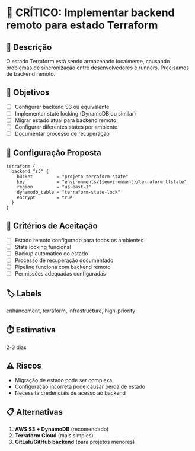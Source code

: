 # 🔴 CRÍTICO: Implementar backend remoto para estado Terraform

## 📝 Descrição
O estado Terraform está sendo armazenado localmente, causando problemas de sincronização entre desenvolvedores e runners. Precisamos de backend remoto.

## 🎯 Objetivos
- [ ] Configurar backend S3 ou equivalente
- [ ] Implementar state locking (DynamoDB ou similar)
- [ ] Migrar estado atual para backend remoto
- [ ] Configurar diferentes states por ambiente
- [ ] Documentar processo de recuperação

## 📂 Configuração Proposta
```hcl
terraform {
  backend "s3" {
    bucket         = "projeto-terraform-state"
    key            = "environments/${environment}/terraform.tfstate"
    region         = "us-east-1"
    dynamodb_table = "terraform-state-lock"
    encrypt        = true
  }
}
```

## 🔄 Critérios de Aceitação
- [ ] Estado remoto configurado para todos os ambientes
- [ ] State locking funcional
- [ ] Backup automático do estado
- [ ] Processo de recuperação documentado
- [ ] Pipeline funciona com backend remoto
- [ ] Permissões adequadas configuradas

## 🏷️ Labels
enhancement, terraform, infrastructure, high-priority

## ⏱️ Estimativa
2-3 dias

## ⚠️ Riscos
- Migração de estado pode ser complexa
- Configuração incorreta pode causar perda de estado
- Necessita credenciais de acesso ao backend

## 📋 Alternativas
1. **AWS S3 + DynamoDB** (recomendado)
2. **Terraform Cloud** (mais simples)
3. **GitLab/GitHub backend** (para projetos menores)